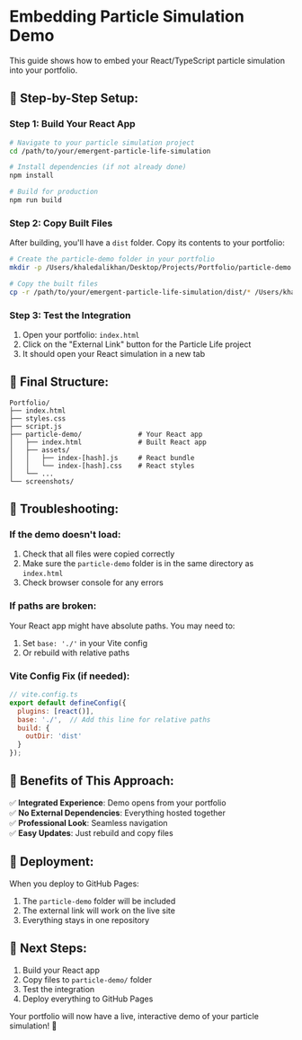 # Embedding Particle Simulation Demo

This guide shows how to embed your React/TypeScript particle simulation into your portfolio.

## 🚀 **Step-by-Step Setup:**

### **Step 1: Build Your React App**
```bash
# Navigate to your particle simulation project
cd /path/to/your/emergent-particle-life-simulation

# Install dependencies (if not already done)
npm install

# Build for production
npm run build
```

### **Step 2: Copy Built Files**
After building, you'll have a `dist` folder. Copy its contents to your portfolio:

```bash
# Create the particle-demo folder in your portfolio
mkdir -p /Users/khaledalikhan/Desktop/Projects/Portfolio/particle-demo

# Copy the built files
cp -r /path/to/your/emergent-particle-life-simulation/dist/* /Users/khaledalikhan/Desktop/Projects/Portfolio/particle-demo/
```

### **Step 3: Test the Integration**
1. Open your portfolio: `index.html`
2. Click on the "External Link" button for the Particle Life project
3. It should open your React simulation in a new tab

## 📁 **Final Structure:**
```
Portfolio/
├── index.html
├── styles.css
├── script.js
├── particle-demo/              # Your React app
│   ├── index.html              # Built React app
│   ├── assets/
│   │   ├── index-[hash].js     # React bundle
│   │   └── index-[hash].css    # React styles
│   └── ...
└── screenshots/
```

## 🔧 **Troubleshooting:**

### **If the demo doesn't load:**
1. Check that all files were copied correctly
2. Make sure the `particle-demo` folder is in the same directory as `index.html`
3. Check browser console for any errors

### **If paths are broken:**
Your React app might have absolute paths. You may need to:
1. Set `base: './'` in your Vite config
2. Or rebuild with relative paths

### **Vite Config Fix (if needed):**
```javascript
// vite.config.ts
export default defineConfig({
  plugins: [react()],
  base: './',  // Add this line for relative paths
  build: {
    outDir: 'dist'
  }
});
```

## 🎯 **Benefits of This Approach:**

✅ **Integrated Experience**: Demo opens from your portfolio  
✅ **No External Dependencies**: Everything hosted together  
✅ **Professional Look**: Seamless navigation  
✅ **Easy Updates**: Just rebuild and copy files  

## 🚀 **Deployment:**

When you deploy to GitHub Pages:
1. The `particle-demo` folder will be included
2. The external link will work on the live site
3. Everything stays in one repository

## 📝 **Next Steps:**

1. Build your React app
2. Copy files to `particle-demo/` folder
3. Test the integration
4. Deploy everything to GitHub Pages

Your portfolio will now have a live, interactive demo of your particle simulation! 🎨
